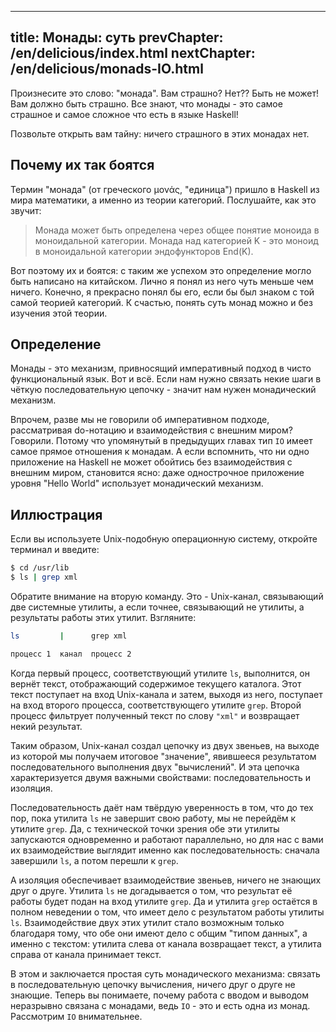 ----
title: Монады: суть
prevChapter: /en/delicious/index.html
nextChapter: /en/delicious/monads-IO.html
----

Произнесите это слово: "монада". Вам страшно? Нет?? Быть не может! Вам должно быть страшно. Все знают, что монады - это самое страшное и самое сложное что есть в языке Haskell!

Позвольте открыть вам тайну: ничего страшного в этих монадах нет.

## Почему их так боятся

Термин "монада" (от греческого μονάς, "единица") пришло в Haskell из мира математики, а именно из теории категорий. Послушайте, как это звучит:

> Монада может быть определена через общее понятие моноида в моноидальной категории. Монада над категорией K - это моноид в моноидальной категории эндофункторов End(K).

Вот поэтому их и боятся: с таким же успехом это определение могло быть написано на китайском. Лично я понял из него чуть меньше чем ничего. Конечно, я прекрасно понял бы его, если бы был знаком с той самой теорией категорий. К счастью, понять суть монад можно и без изучения этой теории.

## Определение

Монады - это механизм, привносящий императивный подход в чисто функциональный язык. Вот и всё. Если нам нужно связать некие шаги в чёткую последовательную цепочку - значит нам нужен монадический механизм.

Впрочем, разве мы не говорили об императивном подходе, рассматривая do-нотацию и взаимодействия с внешним миром? Говорили. Потому что упомянутый в предыдущих главах тип `IO` имеет самое прямое отношения к монадам. А если вспомнить, что ни одно приложение на Haskell не может обойтись без взаимодействия с внешним миром, становится ясно: даже однострочное приложение уровня "Hello World" использует монадический механизм.

## Иллюстрация

Если вы используете Unix-подобную операционную систему, откройте терминал и введите:

```bash
$ cd /usr/lib
$ ls | grep xml
```

Обратите внимание на вторую команду. Это - Unix-канал, связывающий две системные утилиты, а если точнее, связывающий не утилиты, а результаты работы этих утилит. Взгляните:

```bash
ls         |      grep xml

процесс 1  канал  процесс 2
```

Когда первый процесс, соответствующий утилите `ls`, выполнится, он вернёт текст, отображающий содержимое текущего каталога. Этот текст поступает на вход Unix-канала и затем, выходя из него, поступает на вход второго процесса, соответствующего утилите `grep`. Второй процесс фильтрует полученный текст по слову `"xml"` и возвращает некий результат.

Таким образом, Unix-канал создал цепочку из двух звеньев, на выходе из которой мы получаем итоговое "значение", явившееся результатом последовательного выполнения двух "вычислений". И эта цепочка характеризуется двумя важными свойствами: последовательность и изоляция.

Последовательность даёт нам твёрдую уверенность в том, что до тех пор, пока утилита `ls` не завершит свою работу, мы не перейдём к утилите `grep`. Да, с технической точки зрения обе эти утилиты запускаются одновременно и работают параллельно, но для нас с вами их взаимодействие выглядит именно как последовательность: сначала завершили `ls`, а потом перешли к `grep`.

А изоляция обеспечивает взаимодействие звеньев, ничего не знающих друг о друге. Утилита `ls` не догадывается о том, что результат её работы будет подан на вход утилите `grep`. Да и утилита `grep` остаётся в полном неведении о том, что имеет дело с результатом работы утилиты `ls`. Взаимодействие двух этих утилит стало возможным только благодаря тому, что обе они имеют дело с общим "типом данных", а именно с текстом: утилита слева от канала возвращает текст, а утилита справа от канала принимает текст.

В этом и заключается простая суть монадического механизма: связать в последовательную цепочку вычисления, ничего друг о друге не знающие. Теперь вы понимаете, почему работа с вводом и выводом неразрывно связана с монадами, ведь `IO` - это и есть одна из монад. Рассмотрим `IO` внимательнее.
